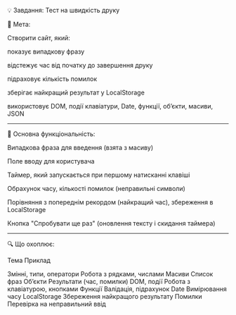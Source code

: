 💡 Завдання: Тест на швидкість друку

🎯 Мета:

Створити сайт, який:

показує випадкову фразу

відстежує час від початку до завершення друку

підраховує кількість помилок

зберігає найкращий результат у LocalStorage

використовує DOM, події клавіатури, Date, функції, об’єкти, масиви, JSON



---

🧱 Основна функціональність:

Випадкова фраза для введення (взята з масиву)


Поле вводу для користувача


Таймер, який запускається при першому натисканні клавіші


Обрахунок часу, кількості помилок (неправильні символи)


Порівняння з попереднім рекордом (найкращий час), збереження в LocalStorage


Кнопка "Спробувати ще раз" (оновлення тексту і скидання таймера)




---

🔍 Що охоплює:

Тема    Приклад

Змінні, типи, оператори    Робота з рядками, числами
Масиви    Список фраз
Об’єкти    Результати (час, помилки)
DOM, події    Робота з клавіатурою, кнопками
Функції    Валідація, підрахунок
Date    Вимірювання часу
LocalStorage    Збереження найкращого результату
Помилки    Перевірка на неправильний ввід 